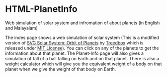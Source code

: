 # HTML-PlanetInfo
Web simulation of solar system and infromation of about planets (in English and Malayalam)

The indes page shows a web simulation of solar system (This is a modified version of [SVG Solar System: Orbit of Planets](https://github.com/treedbox/solar-system-orbit-planets) by [Treedbox](https://github.com/treedbox) which is released under [MIT License](https://mit-license.org/)).
You can click on any of the planets to get the information about that planet. The Planet-Info page will also gives a simulation of fall of a ball falling on Earth and on that planet. There is also a weight calculator which will give you the equivalent weight of a body on that planet when we give the weight of that body on Earth.
